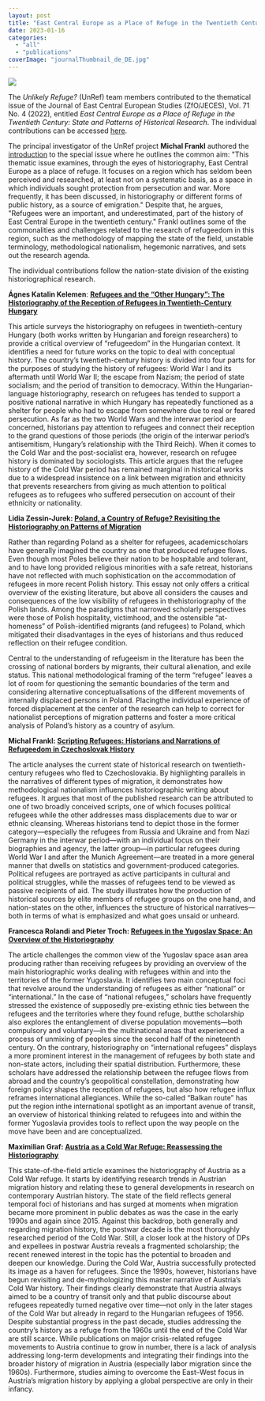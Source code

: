```yaml
---
layout: post
title: "East Central Europe as a Place of Refuge in the Twentieth Century: State and Patterns of Historical Research"
date: 2023-01-16
categories: 
  - "all"
  - "publications"
coverImage: "journalThumbnail_de_DE.jpg"
---
```


[![](../../../../assets/images/journalThumbnail_de_DE.jpg)](https://www.zfo-online.de/portal/index.php/zfo/issue/view/294)

The _Unlikely Refuge?_ (UnRef) team members contributed to the thematical issue of the Journal of East Central European Studies (ZfO/JECES), Vol. 71 No. 4 (2022), entitled _East Central Europe as a Place of Refuge in the Twentieth Century: State and Patterns of Historical Research_. The individual contributions can be accessed [here](https://www.zfo-online.de/portal/index.php/zfo/issue/view/294).

The principal investigator of the UnRef project **Michal Frankl** authored the [introduction](https://www.zfo-online.de/portal/index.php/zfo/article/view/11251) to the special issue where he outlines the common aim: "This thematic issue examines, through the eyes of historiography, East Central Europe as a place of refuge. It focuses on a region which has seldom been perceived and researched, at least not on a systematic basis, as a space in which individuals sought protection from persecution and war. More frequently, it has been discussed, in historiography or different forms of public history, as a source of emigration." Despite that, he argues, "Refugees were an important, and underestimated, part of the history of East Central Europe in the twentieth century." Frankl outlines some of the commonalities and challenges related to the research of refugeedom in this region, such as the methodology of mapping the state of the field, unstable terminology, methodological nationalism, hegemonic narratives, and sets out the research agenda.

The individual contributions follow the nation-state division of the existing historiographical research.

**Ágnes Katalin Kelemen**: **[Refugees and the “Other Hungary”: The Historiography of the Reception of Refugees in Twentieth-Century Hungary](https://www.zfo-online.de/portal/index.php/zfo/article/view/11252/11141)**

This article surveys the historiography on refugees in twentieth-century Hungary (both works written by Hungarian and foreign researchers) to provide a critical overview of “refugeedom” in the Hungarian context. It identifies a need for future works on the topic to deal with conceptual history. The country’s twentieth-century history is divided into four parts for the purposes of studying the history of refugees: World War I and its aftermath until World War II; the escape from Nazism; the period of state socialism; and the period of transition to democracy. Within the Hungarian-language historiography, research on refugees has tended to support a positive national narrative in which Hungary has repeatedly functioned as a shelter for people who had to escape from somewhere due to real or feared persecution. As far as the two World Wars and the interwar period are concerned, historians pay attention to refugees and connect their reception to the grand questions of those periods (the origin of the interwar period’s antisemitism, Hungary’s relationship with the Third Reich). When it comes to the Cold War and the post-socialist era, however, research on refugee history is dominated by sociologists. This article argues that the refugee history of the Cold War period has remained marginal in historical works due to a widespread insistence on a link between migration and ethnicity that prevents researchers from giving as much attention to political refugees as to refugees who suffered persecution on account of their ethnicity or nationality.

**Lidia Zessin-Jurek: [Poland, a Country of Refuge? Revisiting the Historiography on Patterns of Migration](https://www.zfo-online.de/portal/index.php/zfo/article/view/11253/11142)**

Rather than regarding Poland as a shelter for refugees, academicscholars have generally imagined the country as one that produced refugee flows. Even though most Poles believe their nation to be hospitable and tolerant, and to have long provided religious minorities with a safe retreat, historians have not reflected with much sophistication on the accommodation of refugees in more recent Polish history. This essay not only offers a critical overview of the existing literature, but above all considers the causes and consequences of the low visibility of refugees in thehistoriography of the Polish lands. Among the paradigms that narrowed scholarly perspectives were those of Polish hospitality, victimhood, and the ostensible “at-homeness” of Polish-identified migrants (and refugees) to Poland, which mitigated their disadvantages in the eyes of historians and thus reduced reflection on their refugee condition.

Central to the understanding of refugeeism in the literature has been the crossing of national borders by migrants, their cultural alienation, and exile status. This national methodological framing of the term “refugee” leaves a lot of room for questioning the semantic boundaries of the term and considering alternative conceptualisations of the different movements of internally displaced persons in Poland. Placingthe individual experience of forced displacement at the center of the research can help to correct for nationalist perceptions of migration patterns and foster a more critical analysis of Poland’s history as a country of asylum.

**Michal Frankl: [Scripting Refugees: Historians and Narrations of Refugeedom in Czechoslovak History](https://www.zfo-online.de/portal/index.php/zfo/article/view/11254/11143)**

The article analyses the current state of historical research on twentieth-century refugees who fled to Czechoslovakia. By highlighting parallels in the narratives of different types of migration, it demonstrates how methodological nationalism influences historiographic writing about refugees. It argues that most of the published research can be attributed to one of two broadly conceived scripts, one of which focuses political refugees while the other addresses mass displacements due to war or ethnic cleansing. Whereas historians tend to depict those in the former category—especially the refugees from Russia and Ukraine and from Nazi Germany in the interwar period—with an individual focus on their biographies and agency, the latter group—in particular refugees during World War I and after the Munich Agreement—are treated in a more general manner that dwells on statistics and government-produced categories. Political refugees are portrayed as active participants in cultural and political struggles, while the masses of refugees tend to be viewed as passive recipients of aid. The study illustrates how the production of historical sources by elite members of refugee groups on the one hand, and nation-states on the other, influences the structure of historical narratives—both in terms of what is emphasized and what goes unsaid or unheard.

**Francesca Rolandi and Pieter Troch: [Refugees in the Yugoslav Space: An Overview of the Historiography](https://www.zfo-online.de/portal/index.php/zfo/article/view/11255/11144)**

The article challenges the common view of the Yugoslav space asan area producing rather than receiving refugees by providing an overview of the main historiographic works dealing with refugees within and into the territories of the former Yugoslavia. It identifies two main conceptual foci that revolve around the understanding of refugees as either “national” or “international.” In the case of “national refugees,” scholars have frequently stressed the existence of supposedly pre-existing ethnic ties between the refugees and the territories where they found refuge, butthe scholarship also explores the entanglement of diverse population movements—both compulsory and voluntary—in the multinational areas that experienced a process of unmixing of peoples since the second half of the nineteenth century. On the contrary, historiography on “international refugees” displays a more prominent interest in the management of refugees by both state and non-state actors, including their spatial distribution. Furthermore, these scholars have addressed the relationship between the refugee flows from abroad and the country’s geopolitical constellation, demonstrating how foreign policy shapes the reception of refugees, but also how refugee influx reframes international allegiances. While the so-called “Balkan route” has put the region inthe international spotlight as an important avenue of transit, an overview of historical thinking related to refugees into and within the former Yugoslavia provides tools to reflect upon the way people on the move have been and are conceptualized.

**Maximilian Graf: [Austria as a Cold War Refuge: Reassessing the Historiography](https://www.zfo-online.de/portal/index.php/zfo/article/view/11256/11145)**

This state-of-the-field article examines the historiography of Austria as a Cold War refuge. It starts by identifying research trends in Austrian migration history and relating these to general developments in research on contemporary Austrian history. The state of the field reflects general temporal foci of historians and has surged at moments when migration became more prominent in public debates as was the case in the early 1990s and again since 2015. Against this backdrop, both generally and regarding migration history, the postwar decade is the most thoroughly researched period of the Cold War. Still, a closer look at the history of DPs and expellees in postwar Austria reveals a fragmented scholarship; the recent renewed interest in the topic has the potential to broaden and deepen our knowledge. During the Cold War, Austria successfully protected its image as a haven for refugees. Since the 1990s, however, historians have begun revisiting and de-mythologizing this master narrative of Austria’s Cold War history. Their findings clearly demonstrate that Austria always aimed to be a country of transit only and that public discourse about refugees repeatedly turned negative over time—not only in the later stages of the Cold War but already in regard to the Hungarian refugees of 1956. Despite substantial progress in the past decade, studies addressing the country’s history as a refuge from the 1960s until the end of the Cold War are still scarce. While publications on major crisis-related refugee movements to Austria continue to grow in number, there is a lack of analysis addressing long-term developments and integrating their findings into the broader history of migration in Austria (especially labor migration since the 1960s). Furthermore, studies aiming to overcome the East–West focus in Austria’s migration history by applying a global perspective are only in their infancy.

